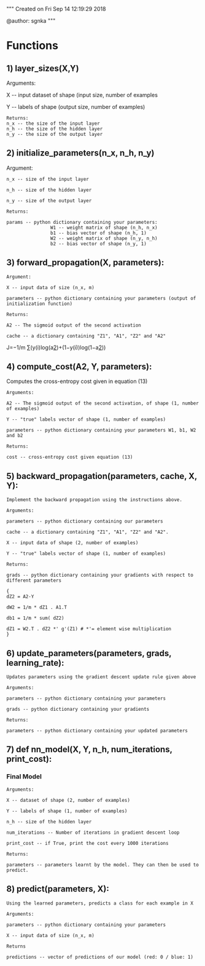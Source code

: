 
"""
Created on Fri Sep 14 12:19:29 2018

@author: sgnka
"""

# Functions
## 1) layer_sizes(X,Y)
 Arguments:
 
 X -- input dataset of shape (input size, number of examples
 
 Y -- labels of shape (output size, number of examples)
    
    Returns:
    n_x -- the size of the input layer
    n_h -- the size of the hidden layer
    n_y -- the size of the output layer
    
## 2) initialize_parameters(n_x, n_h, n_y)
 Argument:
 
    n_x -- size of the input layer
    
    n_h -- size of the hidden layer
    
    n_y -- size of the output layer
    
    Returns:
    
    params -- python dictionary containing your parameters:
                    W1 -- weight matrix of shape (n_h, n_x)
                    b1 -- bias vector of shape (n_h, 1)
                    W2 -- weight matrix of shape (n_y, n_h)
                    b2 -- bias vector of shape (n_y, 1)

					
## 3) forward_propagation(X, parameters):
 
    Argument:
    
    X -- input data of size (n_x, m)
    
    parameters -- python dictionary containing your parameters (output of initialization function)
    
    Returns:
    
    A2 -- The sigmoid output of the second activation
    
    cache -- a dictionary containing "Z1", "A1", "Z2" and "A2"
	
J=−1/m ∑(y(i)log(a[2](i))+(1−y(i))log(1−a[2](i)))	
## 4) compute_cost(A2, Y, parameters):
   
   Computes the cross-entropy cost given in equation (13)
    
    Arguments:
    
    A2 -- The sigmoid output of the second activation, of shape (1, number of examples)
    
    Y -- "true" labels vector of shape (1, number of examples)
    
    parameters -- python dictionary containing your parameters W1, b1, W2 and b2
    
    Returns:
    
    cost -- cross-entropy cost given equation (13)
    
## 5) backward_propagation(parameters, cache, X, Y):
    
    Implement the backward propagation using the instructions above.
    
    Arguments:
    
    parameters -- python dictionary containing our parameters 
    
    cache -- a dictionary containing "Z1", "A1", "Z2" and "A2".
    
    X -- input data of shape (2, number of examples)
    
    Y -- "true" labels vector of shape (1, number of examples)
    
    Returns:
    
    grads -- python dictionary containing your gradients with respect to different parameters
	
	{
	dZ2 = A2-Y
	
	dW2 = 1/m * dZ1 . A1.T
	
	db1 = 1/m * sum( dZ2)
	
	dZ1 = W2.T . dZ2 *' g'(Z1) # *'= element wise multiplication
	}
	
	
## 6) update_parameters(parameters, grads, learning_rate):
    
    Updates parameters using the gradient descent update rule given above
    
    Arguments:
    
    parameters -- python dictionary containing your parameters 
    
    grads -- python dictionary containing your gradients 
    
    Returns:
    
    parameters -- python dictionary containing your updated parameters 
    
	
## 7) def nn_model(X, Y, n_h, num_iterations, print_cost):
### Final Model
    Arguments:
    
    X -- dataset of shape (2, number of examples)
    
    Y -- labels of shape (1, number of examples)
    
    n_h -- size of the hidden layer
    
    num_iterations -- Number of iterations in gradient descent loop
    
    print_cost -- if True, print the cost every 1000 iterations
    
    Returns:
    
    parameters -- parameters learnt by the model. They can then be used to predict.
    
  
## 8) predict(parameters, X):
    
    Using the learned parameters, predicts a class for each example in X
    
    Arguments:
    
    parameters -- python dictionary containing your parameters 
    
    X -- input data of size (n_x, m)
    
    Returns
    
    predictions -- vector of predictions of our model (red: 0 / blue: 1)
  

